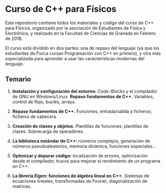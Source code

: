 ﻿# Curso de C++ para Físicos

Este repositorio contiene todos los materiales y código del curso de C++ para Físicos, organizado por la asociación de Estudiantes de Física y Electrónica, y realizado en la Facultad de Ciencias de Granada en Febrero de 2018. 

El curso está dividido en dos partes: una de repaso del lenguaje (ya que los estudiantes de Fisica cursan Programación con C++ en primero),  y otra más especializada para aprender a usar las características modernas del lenguaje. 

## Temario

1.	**Instalación y configuración del entorno:** Code::Blocks y el compilador de GNU en Windows/Linux. **Repaso fundamentos de C++.** Variables, control de flujo, bucles, arrays.

2.	**Repaso fundamentos de C++.** Funciones, entrada/salida a ficheros; ficheros de cabecera. 	

3. 	**Creación de clases y objetos.** Plantillas de funciones; plantillas de clases. Sobrecarga de operadores.

4.	**La biblioteca estándar de C++:** números complejos, generación de números pseudoaleatorios, memoria dinámica, funciones especiales...

5.	**Optimizar y depurar código:** localización de errores, optimización desde el compilador, trucos para mejorar el rendimiento de un programa en C++. 

6.	**La librería *Eigen*: funciones de álgebra lineal en C++.** Sistemas de ecuaciones lineales, transformadas de Fourier, diagonalización de matrices.
